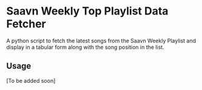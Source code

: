 # Saavn Weekly Top Playlist Data Fetcher
A python script to fetch the latest songs from the Saavn Weekly Playlist and display in a tabular form along with the song position in the list. 

## Usage
[To be added soon]